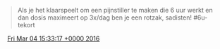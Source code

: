 > Als je het klaarspeelt om een pijnstiller te maken die 6 uur werkt en dan dosis maximeert op 3x/dag ben je een rotzak, sadisten\! \#6u\-tekort

<img src="../../media/tweet.ico" width="12" /> [Fri Mar 04 15:33:17 +0000 2016](https://twitter.com/DromerDenker/status/705778147921371137)